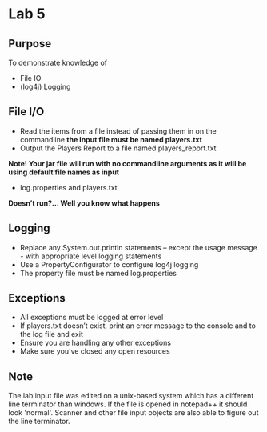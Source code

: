 # Lab 5
## Purpose
To demonstrate knowledge of
- File IO
- (log4j) Logging
## File I/O
- Read the items from a file instead of passing them in on the commandline
**the input file must be named players.txt**
- Output the Players Report to a file named players_report.txt

**Note! Your jar file will run with no commandline arguments as it will be using default file names as input**
- log.properties and players.txt

**Doesn’t run?... Well you know what happens**

## Logging
- Replace any System.out.println statements – except the usage message - with appropriate level logging statements
- Use a PropertyConfigurator to configure log4j logging 
- The property file must be named log.properties
 ## Exceptions
- All exceptions must be logged at error level
- If players.txt doesn’t exist, print an error message to the console and to the log file and exit
- Ensure you are handling any other exceptions
- Make sure you’ve closed any open resources

## Note
The lab input file was edited on a unix-based system which has a different line terminator than windows. If the file is opened in notepad++ it should look 'normal'. Scanner and other file input objects are also able to figure out the line terminator.

